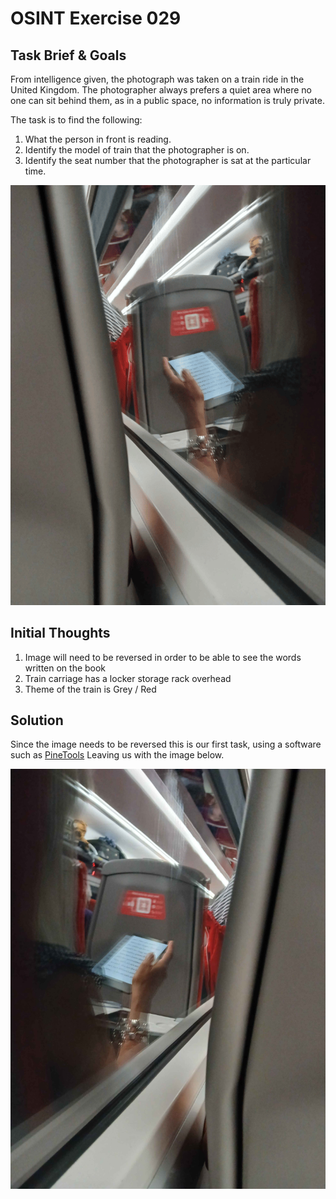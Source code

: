 # OSINT Exercise 029

## Task Brief & Goals
From intelligence given, the photograph was taken on a train ride in the United Kingdom. The photographer always prefers a quiet area where no one can sit behind them, as in a public space, no information is truly private.

The task is to find the following:
1. What the person in front is reading. 
2. Identify the model of train that the photographer is on.
3. Identify the seat number that the photographer is sat at the particular time. 

![image](References_Photos/osintexercise029.png)


## Initial Thoughts

1. Image will need to be reversed in order to be able to see the words written on the book
2. Train carriage has a locker storage rack overhead
3. Theme of the train is Grey / Red


## Solution

Since the image needs to be reversed this is our first task, using a software such as [PineTools](https://www.google.co.uk/url?sa=t&rct=j&q=&esrc=s&source=web&cd=&cad=rja&uact=8&ved=2ahUKEwiy5_qF4s2OAxUqVEEAHTvTF68QFnoECBcQAQ&url=https%3A%2F%2Fpinetools.com%2Fflip-image&usg=AOvVaw2DaC8YLYyvn0OobxPhscO_&opi=89978449)
Leaving us with the image below.

![image](References_Photos/29_Flipped.png)

